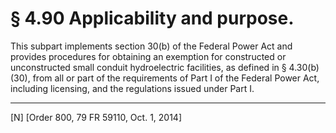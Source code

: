 # § 4.90   Applicability and purpose.

This subpart implements section 30(b) of the Federal Power Act and provides procedures for obtaining an exemption for constructed or unconstructed small conduit hydroelectric facilities, as defined in § 4.30(b)(30), from all or part of the requirements of Part I of the Federal Power Act, including licensing, and the regulations issued under Part I.



---

[N] [Order 800, 79 FR 59110, Oct. 1, 2014]




